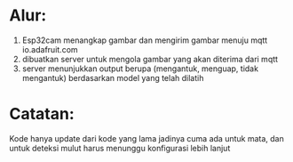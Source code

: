 # **Alur:**
1. Esp32cam menangkap gambar dan mengirim gambar menuju mqtt io.adafruit.com
2. dibuatkan server untuk mengola gambar yang akan diterima dari mqtt
3. server menunjukkan output berupa (mengantuk, menguap, tidak mengantuk) berdasarkan model yang telah dilatih


# **Catatan:**
Kode hanya update dari kode yang lama jadinya cuma ada untuk mata, dan untuk deteksi mulut harus menunggu konfigurasi lebih lanjut
    
